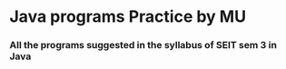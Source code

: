 # Java programs Practice by MU

### All the programs suggested in the syllabus of SEIT sem 3 in Java
